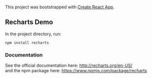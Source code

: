This project was bootstrapped with [Create React App](https://github.com/facebook/create-react-app).

## Recharts Demo

In the project directory, run:

`npm install recharts`


### Documentation

See the official documentation here: http://recharts.org/en-US/     
and the npm package here: https://www.npmjs.com/package/recharts

